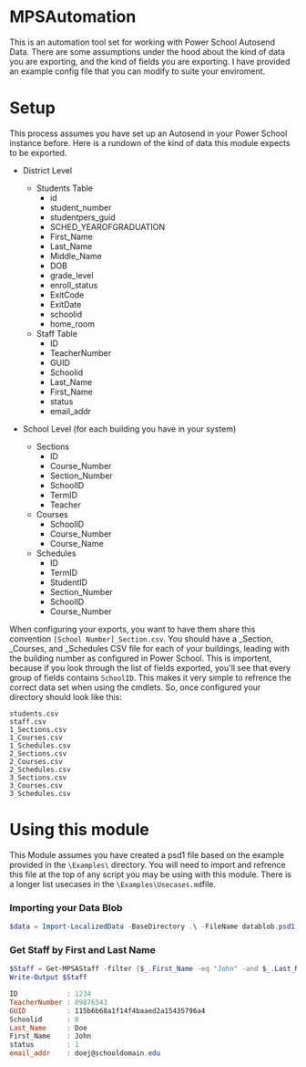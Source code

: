 # MPSAutomation

This is an automation tool set for working with Power School Autosend Data. There are some assumptions under the hood about the kind of data you are exporting, and the kind of fields you are exporting. I have provided an example config file that you can modify to suite your enviroment. 

# Setup

This process assumes you have set up an Autosend in your Power School instance before. Here is a rundown of the kind of data this module expects to be exported.

* District Level
    * Students Table
        * id
        * student_number
        * studentpers_guid
        * SCHED_YEAROFGRADUATION
        * First_Name
        * Last_Name
        * Middle_Name
        * DOB
        * grade_level
        * enroll_status
        * ExitCode
        * ExitDate
        * schoolid
        * home_room
    * Staff Table
        * ID
        * TeacherNumber
        * GUID
        * Schoolid
        * Last_Name
        * First_Name
        * status
        * email_addr

* School Level (for each building you have in your system)
    * Sections 
        * ID
        * Course_Number
        * Section_Number
        * SchoolID
        * TermID
        * Teacher
    * Courses 
        * SchoolID
        * Course_Number
        * Course_Name
    * Schedules 
        * ID
        * TermID
        * StudentID
        * Section_Number
        * SchoolID
        * Course_Number

When configuring your exports, you want to have them share this convention `[School Number]_Section.csv`. You should have a _Section, _Courses, and _Schedules CSV file for each of your buildings, leading with the building number as configured in Power School. This is importent, because if you look through the list of fields exported, you'll see that every group of fields contains `SchoolID`. This makes it very simple to refrence the correct data set when using the cmdlets. So, once configured your directory should look like this:
```
students.csv
staff.csv
1_Sections.csv
1_Courses.csv
1_Schedules.csv
2_Sections.csv
2_Courses.csv
2_Schedules.csv
3_Sections.csv
3_Courses.csv
3_Schedules.csv
```

# Using this module
This Module assumes you have created a psd1 file based on the example provided in the `\Examples\` directory. You will need to import and refrence this file at the top of any script you may be using with this module. There is a longer list usecases in the `\Examples\Usecases.md`file.

### Importing your Data Blob
```Powershell
$data = Import-LocalizedData -BaseDirectory .\ -FileName datablob.psd1
```

### Get Staff by First and Last Name
```Powershell
$Staff = Get-MPSAStaff -filter {$_.First_Name -eq "John" -and $_.Last_Name -eq "Doe"} -Datablob $data
Write-Output $Staff

ID            : 1234
TeacherNumber : 09876543
GUID          : 115b6b68a1f14f4baaed2a15435796a4
Schoolid      : 0
Last_Name     : Doe
First_Name    : John
status        : 1
email_addr    : doej@schooldomain.edu
```